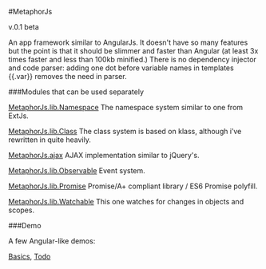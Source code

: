 #MetaphorJs

v.0.1 beta

An app framework similar to AngularJs. It doesn't have so many features but the point is
that it should be slimmer and faster than Angular (at least 3x times faster and less
than 100kb minified.)
There is no dependency injector and code parser: adding one dot before variable names in templates {{.var}}
removes the need in parser.

###Modules that can be used separately

[MetaphorJs.lib.Namespace](https://github.com/kuindji/metaphorjs-namespace)
The namespace system similar to one from ExtJs.

[MetaphorJs.lib.Class](https://github.com/kuindji/metaphorjs-class)
The class system is based on klass, although i’ve rewritten in quite heavily.

[MetaphorJs.ajax](https://github.com/kuindji/metaphorjs-ajax)
AJAX implementation similar to jQuery's.

[MetaphorJs.lib.Observable](https://github.com/kuindji/metaphorjs-observable)
Event system.

[MetaphorJs.lib.Promise](https://github.com/kuindji/metaphorjs-promise)
Promise/A+ compliant library / ES6 Promise polyfill.

[MetaphorJs.lib.Watchable](https://github.com/kuindji/metaphorjs-watchable)
This one watches for changes in objects and scopes.

###Demo

A few Angular-like demos:

[Basics](http://kuindji.com/js/metaphorjs/demo/basics.html), [Todo](http://kuindji.com/js/metaphorjs/demo/todo.html)